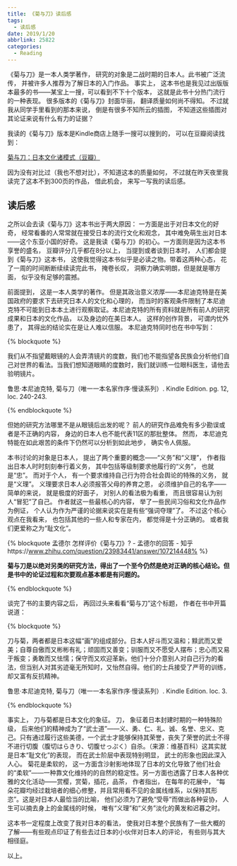 ```yaml
---
title: 《菊与刀》读后感
tags:
  - 读后感
date: 2019/1/20
abbrlink: 25822
categories:
  - Reading
---
```


《菊与刀》是一本人类学著作， 研究的对象是二战时期的日本人。此书被广泛流传， 并被许多人推荐为了解日本的入门作品。 事实上， 这本书也是我见过出版版本最多的书——某宝上一搜，可以看到不下十个版本， 这就是此书十分热门流行的一种表现。 很多版本的《菊与刀》封面华丽， 翻译质量如何尚不得知。 不过就我从同学手里看到的那本来说， 倒是有很多不知所云的插图， 不知道这些插图对其论证来说有什么有力的证据？ 

我读的《菊与刀》版本是Kindle商店上随手一搜可以搜到的， 可以在豆瓣阅读找到：

[菊与刀：日本文化诸模式（豆瓣）](https://book.douban.com/subject/26770145/)

因为没有对比过（我也不想对比），不知道这本的质量如何， 不过就在昨天夜里我读完了这本不到300页的作品， 借此机会， 来写一写我的读后感。

## 读后感

之所以会去读《菊与刀》这本书出于两大原因： 一方面是出于对日本文化的好奇， 经常看番的人常常就在接受日本的流行文化和观念， 其中难免萌生出对日本——这个东亚小国的好奇。 这是我读《菊与刀》的初心。一方面则是因为这本书享誉的盛名， 豆瓣评分几乎都在8分以上， 当提到或者谈到日本时， 人们都会提到《菊与刀》这本书， 这使我觉得这本书似乎是必读之物。带着这两种心态， 花了一周的时间断断续续读完此书， 掩卷长叹， 洞察力确实明朗，但是就是哪方面， 似乎没有足够的震撼。

前面提到， 这是一本人类学的著作。 但是其政治意义浓厚——本尼迪克特是在美国政府的要求下去研究日本人的文化和心理的， 而当时的客观条件限制了本尼迪克特不可能到日本本土进行观察取证。本尼迪克特的所有资料就是所有前人的研究成果和日本的文化作品， 以及身边的在美日本人。 这样的创作背景， 可谓内忧外患了， 其得出的结论实在是让人难以信服。 本尼迪克特同时也在书中写到：

{% blockquote %}

我们从不指望戴眼镜的人会弄清镜片的度数，我们也不能指望各民族会分析他们自己对世界的看法。当我们想知道眼睛的度数时，我们就训练一位眼科医生，请他去验明镜片。

鲁思·本尼迪克特, 菊与刀（唯一一本名家作序·慢读系列）. Kindle Edition. pg. 12, loc. 240-243.

{% endblockquote %}

但她的研究方法哪里不是从眼镜后出发的呢？ 前人的研究作品难免有多少勘误或者是不正确的内容， 身边的日本人也不能代表11区的那批整体。 然而， 本尼迪克特能在如此艰苦的条件下仍然可以分析到如此地步， 确实令人佩服。

本书讨论的对象是日本人， 提出了两个重要的概念——“义务”和“义理”， 作者指出日本人时时刻刻奉行着义务， 其中包括等级制要求他履行的“义务”， 也就是“忠”。 而对于个人， 有一个要求维持自己行为符合社会舆论的特殊的义务， 就是“义理”。 义理要求日本人必须报答父母的养育之恩， 必须维护自己的名字——简单的来说， 就是极度的好面子， 对别人的看法极为看重， 而且很容易认为别人“冒犯”了自己。 作者就这一些最核心的内容， 举了一些民间习俗和文化作品作为例证， 个人认为作为严谨的论据来说实在是有些“强词夺理”了。 不过这个核心观点在我看来， 也包括其他的一些人和专家在内， 都觉得是十分正确的。 或者我们更爱称之为“耻文化”。

{% blockquote 孟德尔 怎样评价《菊与刀》? - 孟德尔的回答 - 知乎https://www.zhihu.com/question/23983441/answer/107214448% %}

**菊与刀是以绝对另类的研究方法，得出了一个至今仍然是绝对正确的核心结论。但是书中的论证过程和次要观点基本都是有问题的。**

{% endblockquote %}

谈完了书的主要内容之后， 再回过头来看看“菊与刀”这个标题， 作者在书中开篇说道：

{% blockquote %}

刀与菊，两者都是日本这幅“画”的组成部分。日本人好斗而又温和；黩武而又爱美；自尊自傲而又彬彬有礼；顽固而又善变；驯服而又不愿受人摆布；忠心而又易于叛变；勇敢而又怯懦；保守而又欢迎革新。他们十分介意别人对自己行为的看法，但当别人对其劣迹毫无所知时，又怡然自得。他们的士兵接受了严苛的训练，却又富有反抗精神。

鲁思·本尼迪克特, 菊与刀（唯一一本名家作序·慢读系列）. Kindle Edition. loc. 3.

{% endblockquote %}

事实上， 刀与菊都是日本文化的象征。 刀， 象征着日本封建时期的一种特殊阶级， 后来他们的精神成为了“武士道”——义、勇、仁、礼、诚、名誉、忠义、克己。只有通过履行这些美德，一个武士才能够保持其荣誉，丧失了荣誉的武士不得不进行切腹（腹切はらきり、切腹せっぷく）自杀。（来源：维基百科）这其实就是日本“耻文化”的表现， 而在武士阶层中表现特别明显， 武士的形象也因此深入人心。 菊花是柔软的， 这一方面含沙射影地体现了日本的文化导致了他们社会的“柔软”——一种靠文化维持的的自然的稳定性。另一方面也透露了日本人各种优雅的文化活动——赏樱，赏菊，插花，品茶， 作者指出， 在每年的花展中， “每朵花瓣均经过栽培者的细心修整，并且常用看不见的金属线维系，以保持其形恣”。这是对日本人最恰当的比喻， 他们必须为了避免“受辱”而做出各种妥协， 人生可以摘去身上的金属线的时候， 唯有“义理”和“义务”淡化的黄发和迟暮之时。

这本书一定程度上改变了我对日本的看法， 使我对日本整个民族有了一些大概的了解——有些观点印证了有些去过日本的小伙伴对日本人的评论， 有些则与其大相径庭。 

以上。





